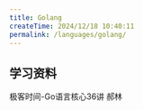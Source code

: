 ```yaml
---
title: Golang
createTime: 2024/12/18 10:40:11
permalink: /languages/golang/
---
```



## 学习资料

极客时间-Go语言核心36讲 郝林
